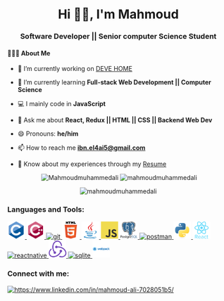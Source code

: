 <h1 align="center">Hi 👋🏽, I'm Mahmoud</h1>
<h3 align="center">Software Developer || Senior computer Science Student</h3>


#### 👨🏻‍💻  About Me

- 🔭 I’m currently working on [DEVE HOME](https://github.com/MahmoudMuhammedAli/deve-home)

- 🌱 I’m currently learning **Full-stack Web Development || Computer Science**

- 💻 I mainly code in **JavaScript**

- 💬 Ask me about **React, Redux || HTML || CSS || Backend Web Dev**
 
- 😄 Pronouns: **he/him**  

- 📫 How to reach me **ibn.el4ai5@gmail.com**

- 📄 Know about my experiences through my [Resume](https://drive.google.com/file/d/1noBUvm8jCz1KvOPj29TanaaRuhOgqifc/view?usp=sharing)



<p align="center">
  &nbsp;<img width="48%" src="https://github-readme-stats.vercel.app/api?username=MahmoudMuhammedAli&show_icons=true&locale=en&theme=radical" alt="Mahmoudmuhammedali" />
  <img width="48%" src="https://github-readme-streak-stats.herokuapp.com/?user=MahmoudMuhammedAli&theme=radical" alt="mahmoudmuhammedali" />
</p>

<p align="center"><img src="https://github-readme-stats.vercel.app/api/top-langs?username=mahmoudmuhammedali&show_icons=true&locale=en&layout=compact&theme=radical" alt="mahmoudmuhammedali" /></p>







<h3 align="left">Languages and Tools:</h3>
<p align="left"> <a href="https://www.cprogramming.com/" target="_blank"> <img src="https://raw.githubusercontent.com/devicons/devicon/master/icons/c/c-original.svg" alt="c" width="40" height="40"/> </a> <a href="https://www.w3schools.com/cpp/" target="_blank"> <img src="https://raw.githubusercontent.com/devicons/devicon/master/icons/cplusplus/cplusplus-original.svg" alt="cplusplus" width="40" height="40"/> </a> <a href="https://git-scm.com/" target="_blank"> <img src="https://www.vectorlogo.zone/logos/git-scm/git-scm-icon.svg" alt="git" width="40" height="40"/> </a> <a href="https://www.w3.org/html/" target="_blank"> <img src="https://raw.githubusercontent.com/devicons/devicon/master/icons/html5/html5-original-wordmark.svg" alt="html5" width="40" height="40"/> </a> <a href="https://www.java.com" target="_blank"> <img src="https://raw.githubusercontent.com/devicons/devicon/master/icons/java/java-original.svg" alt="java" width="40" height="40"/> </a> <a href="https://developer.mozilla.org/en-US/docs/Web/JavaScript" target="_blank"> <img src="https://raw.githubusercontent.com/devicons/devicon/master/icons/javascript/javascript-original.svg" alt="javascript" width="40" height="40"/> </a> <a href="https://www.postgresql.org" target="_blank"> <img src="https://raw.githubusercontent.com/devicons/devicon/master/icons/postgresql/postgresql-original-wordmark.svg" alt="postgresql" width="40" height="40"/> </a> <a href="https://postman.com" target="_blank"> <img src="https://www.vectorlogo.zone/logos/getpostman/getpostman-icon.svg" alt="postman" width="40" height="40"/> </a> <a href="https://www.python.org" target="_blank"> <img src="https://raw.githubusercontent.com/devicons/devicon/master/icons/python/python-original.svg" alt="python" width="40" height="40"/> </a> <a href="https://reactjs.org/" target="_blank"> <img src="https://raw.githubusercontent.com/devicons/devicon/master/icons/react/react-original-wordmark.svg" alt="react" width="40" height="40"/> </a> <a href="https://reactnative.dev/" target="_blank"> <img src="https://reactnative.dev/img/header_logo.svg" alt="reactnative" width="40" height="40"/> </a> <a href="https://redux.js.org" target="_blank"> <img src="https://raw.githubusercontent.com/devicons/devicon/master/icons/redux/redux-original.svg" alt="redux" width="40" height="40"/> </a> <a href="https://www.sqlite.org/" target="_blank"> <img src="https://www.vectorlogo.zone/logos/sqlite/sqlite-icon.svg" alt="sqlite" width="40" height="40"/> </a> <a href="https://webpack.js.org" target="_blank"> <img src="https://raw.githubusercontent.com/devicons/devicon/d00d0969292a6569d45b06d3f350f463a0107b0d/icons/webpack/webpack-original-wordmark.svg" alt="webpack" width="40" height="40"/> </a> </p>


<h3 align="left">Connect with me:</h3>
<p align="left">
<a href="https://www.linkedin.com/in/mahmoud-ali-7028051b5/" target="blank"><img align="center" src="https://raw.githubusercontent.com/rahuldkjain/github-profile-readme-generator/master/src/images/icons/Social/linked-in-alt.svg" alt="https://www.linkedin.com/in/mahmoud-ali-7028051b5/" height="30" width="40" /></a>
</p>
